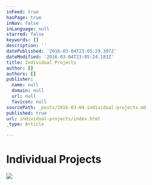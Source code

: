 ```yaml
---
inFeed: true
hasPage: true
inNav: false
inLanguage: null
starred: false
keywords: []
description: ''
datePublished: '2016-03-04T23:05:29.307Z'
dateModified: '2016-03-04T23:05:24.183Z'
title: Individual Projects
author: []
authors: []
publisher:
  name: null
  domain: null
  url: null
  favicon: null
sourcePath: _posts/2016-03-04-individual-projects.md
published: true
url: individual-projects/index.html
_type: Article

---
```

# Individual Projects
![](https://the-grid-user-content.s3-us-west-2.amazonaws.com/05495871-471b-49b4-b61a-e51c6fe6cf47.jpg)